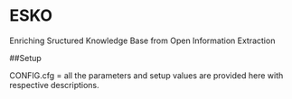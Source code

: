 # ESKO
Enriching Sructured Knowledge Base from Open Information Extraction


##Setup

CONFIG.cfg = all the parameters and setup values are provided here with respective descriptions.

